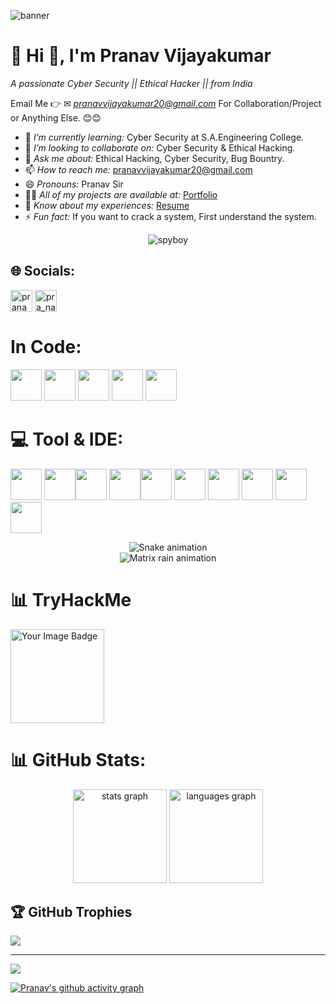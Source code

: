 ![banner](https://github.com/user-attachments/assets/49df2d88-8214-4716-951c-e8ac3d17f04c)

# 💫 Hi 👋, I'm Pranav Vijayakumar 
*A passionate Cyber Security || Ethical Hacker ||  from India*

Email Me 👉 ✉ *pranavvijayakumar20@gmail.com* For Collaboration/Project or Anything Else. 😊😊

- 🌱 *I’m currently learning:* Cyber Security at S.A.Engineering College.
- 👯 *I’m looking to collaborate on:* Cyber Security & Ethical Hacking.
- 💬 *Ask me about:* Ethical Hacking, Cyber Security, Bug Bountry.
- 📫 *How to reach me:* pranavvijayakumar20@gmail.com
- 😄 *Pronouns:* Pranav Sir
- 👨‍💻 *All of my projects are available at:* [Portfolio](https://pranav-v-20.github.io/Portfolio/)
- 📄 *Know about my experiences:* [Resume](https://drive.google.com/file/d/1xZqblrY7QGSwq5gjIuPr1SZbVwpmkECs/view)
- ⚡ *Fun fact:* If you want to crack a system, First understand the system.

<div style="text-align: center;"> <img src="https://spyboyblog.wordpress.com/wp-content/uploads/2025/04/dont-e1743754230810.png" alt="spyboy" style="max-width: 100%;"> </div>

## 🌐 Socials:
<p align="left">
<a href="https://linkedin.com/in/pranav-v-8886252a4" target="blank"><img align="center" src="https://img.shields.io/static/v1?message=Instagram&logo=instagram&label=&color=E4405F&logoColor=white&labelColor=&style=for-the-badge" alt="pranav-v" height="35" /></a> <a href="https://instagram.com/pra_nav_20_" target="blank"><img align="center" src="https://img.shields.io/static/v1?message=LinkedIn&logo=linkedin&label=&color=0077B5&logoColor=white&labelColor=&style=for-the-badge" alt="pra_nav_20_" height="35" /></a> 
</p>

# In Code:

<img height="50" width="50" src="https://img.icons8.com/color/48/000000/python.png" /> <img height="50" width="50" src="https://img.icons8.com/?size=100&id=40670&format=png&color=000000"/> <img height="50" width="50" src="https://img.icons8.com/?size=100&id=40669&format=png&color=000000" /> <img height="50" width="50" src="https://img.icons8.com/?size=100&id=13679&format=png&color=000000" /> <img height="50" width="50" src="https://img.icons8.com/?size=100&id=Lk9yC4HS5r3p&format=png&color=000000" /> 

# 💻 Tool & IDE:

<img height="50" width="50" src="https://img.icons8.com/?size=100&id=9OGIyU8hrxW5&format=png&color=000000" /> <img height="50" width="50" src="https://img.icons8.com/?size=100&id=13444&format=png&color=000000" /><img height="50" width="50" src="https://img.icons8.com/?size=100&id=m6O2bFdG70gw&format=png&color=000000" /> <img height="50" width="50" src="https://img.icons8.com/?size=100&id=97AFS4JiW8vx&format=png&color=000000" /><img height="50" width="50" src="https://img.icons8.com/?size=100&id=9b5wowKIlo9d&format=png&color=000000" /> <img height="50" width="50" src="https://img.icons8.com/?size=100&id=16105&format=png&color=000000" /> <img height="50" width="50" src="https://img.icons8.com/?size=100&id=25250&format=png&color=000000" /> <img height="50" width="50" src="https://img.icons8.com/?size=100&id=1qLmcGPgiHEf&format=png&color=000000" /> <img height="50" width="50" src="https://img.icons8.com/?size=100&id=13443&format=png&color=000000" /> <img height="50" width="50" src="https://img.icons8.com/?size=100&id=FwaVI1qCE7hQ&format=png&color=000000" />

<div align="center">
  <img src="https://profile-readme-generator.com/assets/snake.svg" alt="Snake animation" />
</div>

<div align="center">
  <img src="https://i.gifer.com/origin/3e/3e38d5bb0a7aeedc6fd1083d8c4de631.gif" alt="Matrix rain animation" />
</div>


# 📊 TryHackMe

<img src="https://tryhackme-badges.s3.amazonaws.com/Pranav.V.png" align="center" height="150" alt="Your Image Badge" />

# 📊 GitHub Stats:

<div align="center">
  <img src="https://nirzak-streak-stats.vercel.app/?user=Pranav-V-20&theme=dark&hide_border=false" height="150" alt="stats graph"  />
  <img src="https://github-readme-stats.vercel.app/api/top-langs/?username=Pugazhenthi-j-V-20&theme=dark&hide_border=false&include_all_commits=true&count_private=false&layout=compact" height="150" alt="languages graph"  />
</div>


## 🏆 GitHub Trophies
![](https://github-profile-trophy.vercel.app/?username=Pugazhenthi-j-20&theme=radical&no-frame=false&no-bg=true&margin-w=4)


---
[![](https://visitcount.itsvg.in/api?id=Pranav-V-20&icon=0&color=0)](https://visitcount.itsvg.in)


[![Pranav's github activity graph](https://github-readme-activity-graph.vercel.app/graph?username=Pranav-V-20&bg_color=000000&color=ffffff&line=00d10e&point=ffffff&area=true&hide_border=true)](https://github.com/ashutosh00710/github-readme-activity-graph)
<!-- Proudly created with GPRM ( https://gprm.itsvg.in ) -->
